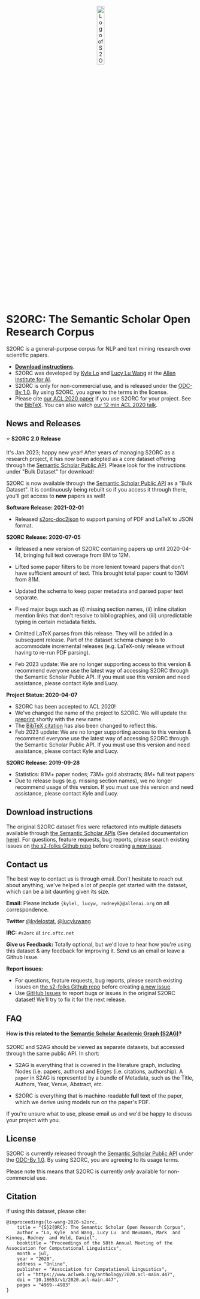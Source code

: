<p align="center">
  <img src="https://raw.githubusercontent.com/allenai/s2orc/master/assets/logo.svg" alt="Logo of S2ORC, pronounced stork" width="20%">
</p>


# S2ORC: The Semantic Scholar Open Research Corpus

S2ORC is a general-purpose corpus for NLP and text mining research over scientific papers.

* **[Download instructions](#download-instructions)**.
* S2ORC was developed by [Kyle Lo](https://kyleclo.github.io/) and [Lucy Lu Wang](https://llwang.net/) at the [Allen Institute for AI](https://allenai.org/).
* S2ORC is only for non-commercial use, and is released under the [ODC-By 1.0](https://opendatacommons.org/licenses/by/1-0/).  By using S2ORC, you agree to the terms in the license.
* Please cite [our ACL 2020 paper](https://www.aclweb.org/anthology/2020.acl-main.447) if you use S2ORC for your project.  See the [BibTeX](#citation). You can also watch [our 12 min ACL 2020 talk](https://slideslive.com/38929131/s2orc-the-semantic-scholar-open-research-corpus).



## News and Releases

⭐ **S2ORC 2.0 Release**

It's Jan 2023; happy new year! After years of managing S2ORC as a research project, it has now been adopted as a core dataset offering through the [Semantic Scholar Public API](https://www.semanticscholar.org/product/api). Please look for the instructions under "Bulk Dataset" for download! 

S2ORC is now available through the [Semantic Scholar Public API](https://www.semanticscholar.org/product/api) as a "Bulk Dataset". It is continuously being rebuilt so if you access it through there, you'll get access to **new** papers as well!

**Software Release: 2021-02-01**

- Released [s2orc-doc2json](https://github.com/allenai/s2orc-doc2json) to support parsing of PDF and LaTeX to JSON format.


**S2ORC Release: 2020-07-05**

- Released a new version of S2ORC containing papers up until 2020-04-14, bringing full text coverage from 8M to 12M.
- Lifted some paper filters to be more lenient toward papers that don't have sufficient amount of text.  This brought total paper count to 136M from 81M.   
- Updated the schema to keep paper metadata and parsed paper text separate.
- Fixed major bugs such as (i) missing section names, (ii) inline citation mention links that don't resolve to bibliographies, and (iii) unpredictable typing in certain metadata fields. 
- Omitted LaTeX parses from this release.  They will be added in a subsequent release.  Part of the dataset schema change is to accommodate incremental releases (e.g. LaTeX-only release without having to re-run PDF parsing). 

- Feb 2023 update: We are no longer supporting access to this version & recommend everyone use the latest way of accessing S2ORC through the Semantic Scholar Public API.  If you must use this version and need assistance, please contact Kyle and Lucy.


**Project Status: 2020-04-07**

- S2ORC has been accepted to ACL 2020!
- We've changed the name of the project to S2ORC.  We will update the [preprint](https://arxiv.org/abs/1911.02782) shortly with the new name.
- The [BibTeX citation](#citation) has also been changed to reflect this.
- Feb 2023 update: We are no longer supporting access to this version & recommend everyone use the latest way of accessing S2ORC through the Semantic Scholar Public API.  If you must use this version and need assistance, please contact Kyle and Lucy.


**S2ORC Release: 2019-09-28**

- Statistics: 81M+ paper nodes; 73M+ gold abstracts; 8M+ full text papers
- Due to release bugs (e.g. missing section names), we no longer recommend usage of this version.  If you must use this version and need assistance, please contact Kyle and Lucy.


## Download instructions

The original S2ORC dataset files were refactored into multiple datasets available through [the Semantic Scholar APIs](https://api.semanticscholar.org/) (See detailed documentation [here](https://api.semanticscholar.org/api-docs/datasets)). 
For questions, feature requests, bug reports, please search existing issues on [the s2-folks Github repo](https://github.com/allenai/s2-folks/issues?q=is%3Aissue) before creating [a new issue](https://github.com/allenai/s2-folks/issues/new). 

## Contact us

The best way to contact us is through email.  Don't hesitate to reach out about anything; we've helped a lot of people get started with the dataset, which can be a bit daunting given its size.

**Email:** Please include `{kylel, lucyw, rodneyk}@allenai.org` on all correspondence.

**Twitter** [@kylelostat](https://twitter.com/kylelostat), [@lucyluwang](https://twitter.com/lucyluwang)

**IRC:** `#s2orc` at `irc.oftc.net`

**Give us Feedback:**  Totally optional, but we'd love to hear how you're using this dataset & any feedback for improving it.  Send us an email or leave a Github Issue. 

**Report issues:** 
* For questions, feature requests, bug reports, please search existing issues on [the s2-folks Github repo](https://github.com/allenai/s2-folks/issues?q=is%3Aissue) before creating [a new issue](https://github.com/allenai/s2-folks/issues/new). 
* Use [GitHub Issues](https://github.com/allenai/s2orc/issues) to report bugs or issues in the original S2ORC dataset!  We'll try to fix it for the next release.
 

## FAQ

#### How is this related to the [Semantic Scholar Academic Graph (S2AG)](https://www.semanticscholar.org/product/api)?

S2ORC and S2AG should be viewed as separate datasets, but accessed through the same public API. In short:

- S2AG is everything that is covered in the literature graph, including Nodes (i.e. papers, authors) and Edges (i.e. citations, authorship). A `paper` in S2AG is represented by a bundle of Metadata, such as the Title, Authors, Year, Venue, Abstract, etc.

- S2ORC is everything that is machine-readable **full text** of the paper, which we derive using models run on the paper's PDF. 

If you're unsure what to use, please email us and we'd be happy to discuss your project with you.


## License

S2ORC is currently released through the [Semantic Scholar Public API](https://www.semanticscholar.org/product/api) under the [ODC-By 1.0](https://opendatacommons.org/licenses/by/1-0/). By using S2ORC, you are agreeing to its usage terms. 

Please note this means that S2ORC is currently *only* available for non-commercial use.

## Citation

If using this dataset, please cite:

```
@inproceedings{lo-wang-2020-s2orc,
    title = "{S}2{ORC}: The Semantic Scholar Open Research Corpus",
    author = "Lo, Kyle  and Wang, Lucy Lu  and Neumann, Mark  and Kinney, Rodney  and Weld, Daniel",
    booktitle = "Proceedings of the 58th Annual Meeting of the Association for Computational Linguistics",
    month = jul,
    year = "2020",
    address = "Online",
    publisher = "Association for Computational Linguistics",
    url = "https://www.aclweb.org/anthology/2020.acl-main.447",
    doi = "10.18653/v1/2020.acl-main.447",
    pages = "4969--4983"
}
```
